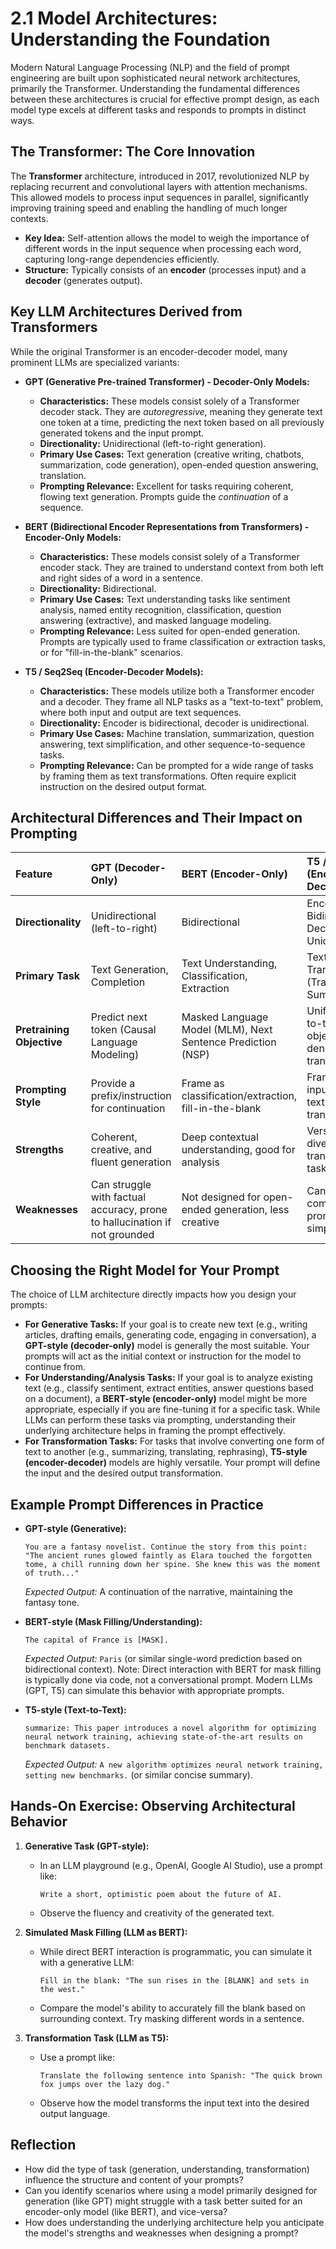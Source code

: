 # 2.1 Model Architectures: Understanding the Foundation

Modern Natural Language Processing (NLP) and the field of prompt engineering are built upon sophisticated neural network architectures, primarily the Transformer. Understanding the fundamental differences between these architectures is crucial for effective prompt design, as each model type excels at different tasks and responds to prompts in distinct ways.

## The Transformer: The Core Innovation

The **Transformer** architecture, introduced in 2017, revolutionized NLP by replacing recurrent and convolutional layers with attention mechanisms. This allowed models to process input sequences in parallel, significantly improving training speed and enabling the handling of much longer contexts.

*   **Key Idea:** Self-attention allows the model to weigh the importance of different words in the input sequence when processing each word, capturing long-range dependencies efficiently.
*   **Structure:** Typically consists of an **encoder** (processes input) and a **decoder** (generates output).

## Key LLM Architectures Derived from Transformers

While the original Transformer is an encoder-decoder model, many prominent LLMs are specialized variants:

*   **GPT (Generative Pre-trained Transformer) - Decoder-Only Models:**
    *   **Characteristics:** These models consist solely of a Transformer decoder stack. They are *autoregressive*, meaning they generate text one token at a time, predicting the next token based on all previously generated tokens and the input prompt.
    *   **Directionality:** Unidirectional (left-to-right generation).
    *   **Primary Use Cases:** Text generation (creative writing, chatbots, summarization, code generation), open-ended question answering, translation.
    *   **Prompting Relevance:** Excellent for tasks requiring coherent, flowing text generation. Prompts guide the *continuation* of a sequence.

*   **BERT (Bidirectional Encoder Representations from Transformers) - Encoder-Only Models:**
    *   **Characteristics:** These models consist solely of a Transformer encoder stack. They are trained to understand context from both left and right sides of a word in a sentence.
    *   **Directionality:** Bidirectional.
    *   **Primary Use Cases:** Text understanding tasks like sentiment analysis, named entity recognition, classification, question answering (extractive), and masked language modeling.
    *   **Prompting Relevance:** Less suited for open-ended generation. Prompts are typically used to frame classification or extraction tasks, or for "fill-in-the-blank" scenarios.

*   **T5 / Seq2Seq (Encoder-Decoder Models):**
    *   **Characteristics:** These models utilize both a Transformer encoder and a decoder. They frame all NLP tasks as a "text-to-text" problem, where both input and output are text sequences.
    *   **Directionality:** Encoder is bidirectional, decoder is unidirectional.
    *   **Primary Use Cases:** Machine translation, summarization, question answering, text simplification, and other sequence-to-sequence tasks.
    *   **Prompting Relevance:** Can be prompted for a wide range of tasks by framing them as text transformations. Often require explicit instruction on the desired output format.

## Architectural Differences and Their Impact on Prompting

| Feature             | GPT (Decoder-Only)                               | BERT (Encoder-Only)                               | T5 / Seq2Seq (Encoder-Decoder)                               |
| :------------------ | :----------------------------------------------- | :------------------------------------------------ | :----------------------------------------------------------- |
| **Directionality**  | Unidirectional (left-to-right)                   | Bidirectional                                     | Encoder: Bidirectional; Decoder: Unidirectional              |
| **Primary Task**    | Text Generation, Completion                      | Text Understanding, Classification, Extraction    | Text-to-Text Transformation (Translation, Summarization)     |
| **Pretraining Objective** | Predict next token (Causal Language Modeling) | Masked Language Model (MLM), Next Sentence Prediction (NSP) | Unified text-to-text objective (e.g., denoising, translation) |
| **Prompting Style** | Provide a prefix/instruction for continuation    | Frame as classification/extraction, fill-in-the-blank | Frame as input-output text transformation                    |
| **Strengths**       | Coherent, creative, and fluent generation        | Deep contextual understanding, good for analysis  | Versatile for diverse text transformation tasks              |
| **Weaknesses**      | Can struggle with factual accuracy, prone to hallucination if not grounded | Not designed for open-ended generation, less creative | Can be more complex to prompt for simple tasks               |

## Choosing the Right Model for Your Prompt

The choice of LLM architecture directly impacts how you design your prompts:

*   **For Generative Tasks:** If your goal is to create new text (e.g., writing articles, drafting emails, generating code, engaging in conversation), a **GPT-style (decoder-only)** model is generally the most suitable. Your prompts will act as the initial context or instruction for the model to continue from.
*   **For Understanding/Analysis Tasks:** If your goal is to analyze existing text (e.g., classify sentiment, extract entities, answer questions based on a document), a **BERT-style (encoder-only)** model might be more appropriate, especially if you are fine-tuning it for a specific task. While LLMs can perform these tasks via prompting, understanding their underlying architecture helps in framing the prompt effectively.
*   **For Transformation Tasks:** For tasks that involve converting one form of text to another (e.g., summarizing, translating, rephrasing), **T5-style (encoder-decoder)** models are highly versatile. Your prompt will define the input and the desired output transformation.

## Example Prompt Differences in Practice

*   **GPT-style (Generative):**
    ```
    You are a fantasy novelist. Continue the story from this point:
    "The ancient runes glowed faintly as Elara touched the forgotten tome, a chill running down her spine. She knew this was the moment of truth..."
    ```
    *Expected Output:* A continuation of the narrative, maintaining the fantasy tone.

*   **BERT-style (Mask Filling/Understanding):**
    ```
    The capital of France is [MASK].
    ```
    *Expected Output:* `Paris` (or similar single-word prediction based on bidirectional context). Note: Direct interaction with BERT for mask filling is typically done via code, not a conversational prompt. Modern LLMs (GPT, T5) can simulate this behavior with appropriate prompts.

*   **T5-style (Text-to-Text):**
    ```
    summarize: This paper introduces a novel algorithm for optimizing neural network training, achieving state-of-the-art results on benchmark datasets.
    ```
    *Expected Output:* `A new algorithm optimizes neural network training, setting new benchmarks.` (or similar concise summary).

## Hands-On Exercise: Observing Architectural Behavior

1.  **Generative Task (GPT-style):**
    *   In an LLM playground (e.g., OpenAI, Google AI Studio), use a prompt like:
        ```
        Write a short, optimistic poem about the future of AI.
        ```
    *   Observe the fluency and creativity of the generated text.

2.  **Simulated Mask Filling (LLM as BERT):**
    *   While direct BERT interaction is programmatic, you can simulate it with a generative LLM:
        ```
        Fill in the blank: "The sun rises in the [BLANK] and sets in the west."
        ```
    *   Compare the model's ability to accurately fill the blank based on surrounding context. Try masking different words in a sentence.

3.  **Transformation Task (LLM as T5):**
    *   Use a prompt like:
        ```
        Translate the following sentence into Spanish: "The quick brown fox jumps over the lazy dog."
        ```
    *   Observe how the model transforms the input text into the desired output language.

## Reflection

*   How did the type of task (generation, understanding, transformation) influence the structure and content of your prompts?
*   Can you identify scenarios where using a model primarily designed for generation (like GPT) might struggle with a task better suited for an encoder-only model (like BERT), and vice-versa?
*   How does understanding the underlying architecture help you anticipate the model's strengths and weaknesses when designing a prompt?
